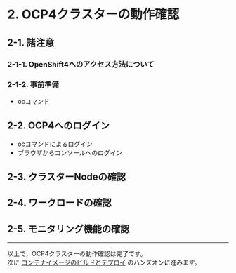 # 2. OCP4クラスターの動作確認
## 2-1. 諸注意
### 2-1-1. OpenShift4へのアクセス方法について
### 2-1-2. 事前準備
- ocコマンド

## 2-2. OCP4へのログイン
- ocコマンドによるログイン
- ブラウザからコンソールへのログイン
## 2-3. クラスターNodeの確認
## 2-4. ワークロードの確認
## 2-5. モニタリング機能の確認

---
以上で，OCP4クラスターの動作確認は完了です。  
次に [コンテナイメージのビルドとデプロイ](3_ocp4-build-deploy.md) のハンズオンに進みます。
